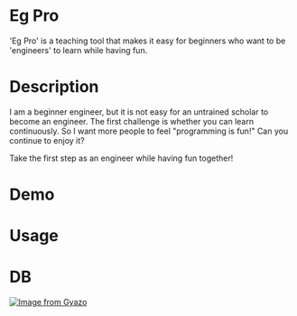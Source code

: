 Eg Pro
====
  'Eg Pro' is a teaching tool that makes it easy for beginners who want to be 'engineers' to learn while having fun.

# Description
  I am a beginner engineer, but it is not easy for an untrained scholar to become an engineer.
  The first challenge is whether you can learn continuously.
  So I want more people to feel "programming is fun!"
  Can you continue to enjoy it?

  Take the first step as an engineer while having fun together!

  
# Demo

# Usage


# DB

[![Image from Gyazo](https://i.gyazo.com/e43013b1e4e0b6dbb67ef367b3d7e9aa.png)](https://gyazo.com/e43013b1e4e0b6dbb67ef367b3d7e9aa)


